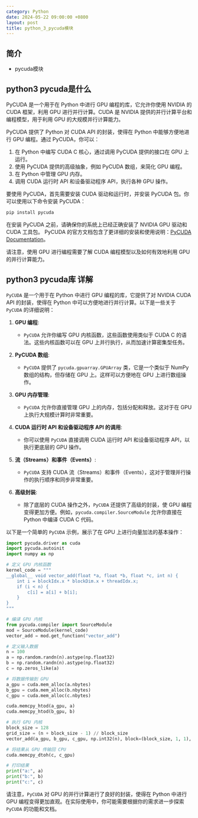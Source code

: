 ```yaml
---
category: Python
date: 2024-05-22 09:00:00 +0800
layout: post
title: python_3_pycuda模块
---
```

## 简介

+ pycuda模块

## python3 pycuda是什么

PyCUDA 是一个用于在 Python 中进行 GPU 编程的库，它允许你使用 NVIDIA 的 CUDA 框架，利用 GPU 进行并行计算。CUDA 是 NVIDIA 提供的并行计算平台和编程模型，用于利用 GPU 的大规模并行计算能力。

PyCUDA 提供了 Python 对 CUDA API 的封装，使得在 Python 中能够方便地进行 GPU 编程。通过 PyCUDA，你可以：

1. 在 Python 中编写 CUDA C 核心，通过调用 PyCUDA 提供的接口在 GPU 上运行。
2. 使用 PyCUDA 提供的高级抽象，例如 PyCUDA 数组，来简化 GPU 编程。
3. 在 Python 中管理 GPU 内存。
4. 调用 CUDA 运行时 API 和设备驱动程序 API，执行各种 GPU 操作。

要使用 PyCUDA，首先需要安装 CUDA 驱动和运行时，并安装 PyCUDA 包。你可以使用以下命令安装 PyCUDA：

```bash
pip install pycuda
```

在安装 PyCUDA 之前，请确保你的系统上已经正确安装了 NVIDIA GPU 驱动和 CUDA 工具包。 PyCUDA 的官方文档包含了更详细的安装和使用说明：[PyCUDA Documentation](https://documen.tician.de/pycuda/)。

请注意，使用 GPU 进行编程需要了解 CUDA 编程模型以及如何有效地利用 GPU 的并行计算能力。

## python3 pycuda库 详解

`PyCUDA` 是一个用于在 Python 中进行 GPU 编程的库，它提供了对 NVIDIA CUDA API 的封装，使得在 Python 中可以方便地进行并行计算。以下是一些关于 `PyCUDA` 的详细说明：

1. **GPU 编程**:
   - `PyCUDA` 允许你编写 GPU 内核函数，这些函数使用类似于 CUDA C 的语法。这些内核函数可以在 GPU 上并行执行，从而加速计算密集型任务。

2. **PyCUDA 数组**:
   - `PyCUDA` 提供了 `pycuda.gpuarray.GPUArray` 类，它是一个类似于 NumPy 数组的结构，但存储在 GPU 上。这样可以方便地在 GPU 上进行数组操作。

3. **GPU 内存管理**:
   - `PyCUDA` 允许你直接管理 GPU 上的内存，包括分配和释放。这对于在 GPU 上执行大规模计算时非常重要。

4. **CUDA 运行时 API 和设备驱动程序 API 的调用**:
   - 你可以使用 `PyCUDA` 直接调用 CUDA 运行时 API 和设备驱动程序 API，以执行更底层的 GPU 操作。

5. **流（Streams）和事件（Events）**:
   - `PyCUDA` 支持 CUDA 流（Streams）和事件（Events），这对于管理并行操作的执行顺序和同步非常重要。

6. **高级封装**:
   - 除了底层的 CUDA 操作之外，`PyCUDA` 还提供了高级的封装，使 GPU 编程变得更加方便。例如，`pycuda.compiler.SourceModule` 允许你直接在 Python 中编译 CUDA C 代码。

以下是一个简单的 `PyCUDA` 示例，展示了在 GPU 上进行向量加法的基本操作：

```python
import pycuda.driver as cuda
import pycuda.autoinit
import numpy as np

# 定义 GPU 内核函数
kernel_code = """
__global__ void vector_add(float *a, float *b, float *c, int n) {
    int i = blockIdx.x * blockDim.x + threadIdx.x;
    if (i < n) {
        c[i] = a[i] + b[i];
    }
}
"""

# 编译 GPU 内核
from pycuda.compiler import SourceModule
mod = SourceModule(kernel_code)
vector_add = mod.get_function("vector_add")

# 定义输入数据
n = 100
a = np.random.randn(n).astype(np.float32)
b = np.random.randn(n).astype(np.float32)
c = np.zeros_like(a)

# 将数据传输到 GPU
a_gpu = cuda.mem_alloc(a.nbytes)
b_gpu = cuda.mem_alloc(b.nbytes)
c_gpu = cuda.mem_alloc(c.nbytes)

cuda.memcpy_htod(a_gpu, a)
cuda.memcpy_htod(b_gpu, b)

# 执行 GPU 内核
block_size = 128
grid_size = (n + block_size - 1) // block_size
vector_add(a_gpu, b_gpu, c_gpu, np.int32(n), block=(block_size, 1, 1), grid=(grid_size, 1))

# 将结果从 GPU 传输回 CPU
cuda.memcpy_dtoh(c, c_gpu)

# 打印结果
print("a:", a)
print("b:", b)
print("c:", c)
```

请注意，`PyCUDA` 对 GPU 的并行计算进行了良好的封装，使得在 Python 中进行 GPU 编程变得更加直观。在实际使用中，你可能需要根据你的需求进一步探索 `PyCUDA` 的功能和文档。